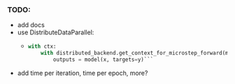 ### TODO:

- add docs
- use DistributeDataParallel:
  - ````py
    with ctx:
        with distributed_backend.get_context_for_microstep_forward(model=model, microstep_idx=microstep_idx, gradient_accumulation_steps=acc_steps):
            outputs = model(x, targets=y)```
    ````
- add time per iteration, time per epoch, more?
